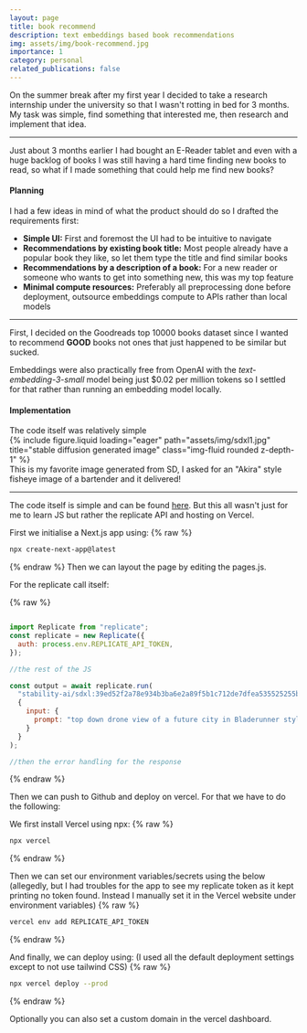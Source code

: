 ```yaml
---
layout: page
title: book recommend
description: text embeddings based book recommendations
img: assets/img/book-recommend.jpg
importance: 1
category: personal
related_publications: false
---
```


On the summer break after my first year I decided to take a research internship under the university so that I wasn't rotting in bed for 3 months. My task was simple, find something that interested me, then research and implement that idea.

---

Just about 3 months earlier I had bought an E-Reader tablet and even with a huge backlog of books I was still having a hard time finding new books to read, so what if I made something that could help me find new books?

<h4>Planning</h4>
I had a few ideas in mind of what the product should do so I drafted the requirements first:
<ul>
    <li>
        <strong>Simple UI:</strong> First and foremost the UI had to be intuitive to navigate
    </li>
    <li>
        <strong>Recommendations by existing book title:</strong> Most people already have a popular book they like, so let them type the title and find similar books
    </li>
    <li>
        <strong>Recommendations by a description of a book:</strong> For a new reader or someone who wants to get into something new, this was my top feature
    </li>
    <li>
        <strong>Minimal compute resources:</strong> Preferably all preprocessing done before deployment, outsource embeddings compute to APIs rather than local models
    </li>
</ul>

---

First, I decided on the Goodreads top 10000 books dataset since I wanted to recommend <strong>GOOD</strong> books not ones that just happened to be similar but sucked.

Embeddings were also practically free from OpenAI with the <em>text-embedding-3-small</em> model being just $0.02 per million tokens so I settled for that rather than running an embedding model locally.

<h4>Implementation</h4>
The code itself was relatively simple


<div class="row">
    <div class="col-sm mt-3 mt-md-0">
        {% include figure.liquid loading="eager" path="assets/img/sdxl1.jpg" title="stable diffusion generated image" class="img-fluid rounded z-depth-1" %}
    </div>
</div>
<div class="caption">
    This is my favorite image generated from SD, I asked for an "Akira" style fisheye image of a bartender and it delivered!
</div>

---
The code itself is simple and can be found <a href="https://github.com/hootyhoot/replicate-sdxl">here</a>.
But this all wasn't just for me to learn JS but rather the replicate API and hosting on Vercel.

First we initialise a Next.js app using:
{% raw %}

```bash
npx create-next-app@latest
```

{% endraw %}
Then we can layout the page by editing the pages.js.

For the replicate call itself:

{% raw %}

```js

import Replicate from "replicate";
const replicate = new Replicate({
  auth: process.env.REPLICATE_API_TOKEN,
});

//the rest of the JS

const output = await replicate.run(
  "stability-ai/sdxl:39ed52f2a78e934b3ba6e2a89f5b1c712de7dfea535525255b1aa35c5565e08b",
  {
    input: {
      prompt: "top down drone view of a future city in Bladerunner style"
    }
  }
);

//then the error handling for the response
```

{% endraw %}

Then we can push to Github and deploy on vercel. For that we have to do the following:

We first install Vercel using npx:
{% raw %}

```bash
npx vercel
```

{% endraw %}

Then we can set our environment variables/secrets using the below (allegedly, but I had troubles for the app to see my replicate token as it kept printing no token found. Instead I manually set it in the Vercel website under environment variables)
{% raw %}

```bash
vercel env add REPLICATE_API_TOKEN
```

{% endraw %}

And finally, we can deploy using: (I used all the default deployment settings except to not use tailwind CSS)
{% raw %}

```bash
npx vercel deploy --prod
```

{% endraw %}

Optionally you can also set a custom domain in the vercel dashboard.
